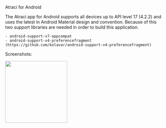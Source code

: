 Atraci for Android

The Atraci app for Android supports all devices up to API level 17 (4.2.2)
and uses the latest in Android Material design and convention. Because of this
two support libraries are needed in order to build this application.

    - android-support-v7-appcompat
    - android-support-v4-preferencefragment (https://github.com/kolavar/android-support-v4-preferencefragment)
    
    
Screenshots:

<img src="http://i.imgur.com/1PpEwW4.jpg" width="200px" height="200px" />
	
	
